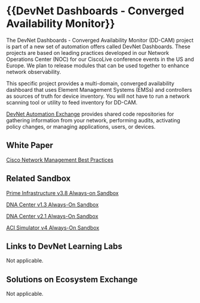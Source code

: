 {{DevNet Dashboards - Converged Availability Monitor}}
=====================================

The DevNet Dashboards - Converged Availability Monitor (DD-CAM) project is part of a new set of automation offers called DevNet Dashboards.  These projects are based on leading practices developed in our Network Operations Center (NOC) for our CiscoLive conference events in the US and Europe.  We plan to release modules that can be used together to enhance network observability.

This specific project provides a multi-domain, converged availability dashboard that uses Element Management Systems (EMSs) and controllers as sources of truth for device inventory.  You will not have to run a network scanning tool or utility to feed inventory for DD-CAM.

[DevNet Automation Exchange](https://developer.cisco.com/network-automation/) provides shared code repositories for gathering information from your network, performing audits, activating policy changes, or managing applications, users, or devices.

## White Paper
[Cisco Network Management Best Practices](https://www.cisco.com/c/en/us/support/docs/availability/high-availability/15114-NMS-bestpractice.html)

## Related Sandbox
[Prime Infrastructure v3.8 Always-on Sandbox](https://devnetsandbox.cisco.com/RM/Diagram/Index/446d800c-f6c1-45f0-bf88-b9d46baf9811?diagramType=Topology)

[DNA Center v1.3 Always-On Sandbox](https://devnetsandbox.cisco.com/RM/Diagram/Index/471eb739-323e-4805-b2a6-d0ec813dc8fc?diagramType=Topology)

[DNA Center v2.1 Always-On Sandbox](https://devnetsandbox.cisco.com/RM/Diagram/Index/c3c949dc-30af-498b-9d77-4f1c07d835f9?diagramType=Topology)

[ACI Simulator v4 Always-On Sandbox](https://devnetsandbox.cisco.com/RM/Diagram/Index/5a229a7c-95d5-4cfd-a651-5ee9bc1b30e2?diagramType=Topology)

## Links to DevNet Learning Labs
Not applicable.

## Solutions on Ecosystem Exchange
Not applicable.
